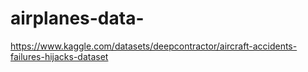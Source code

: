 # airplanes-data-

https://www.kaggle.com/datasets/deepcontractor/aircraft-accidents-failures-hijacks-dataset
